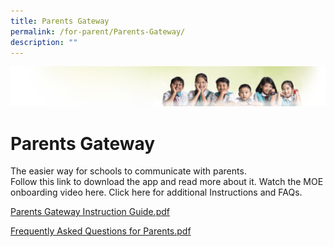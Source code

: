 ```yaml
---
title: Parents Gateway
permalink: /for-parent/Parents-Gateway/
description: ""
---
```

![](/images/Banner.jpg)

Parents Gateway
===============

The easier way for schools to communicate with parents.  
Follow this link to download the app and read more about it. Watch the MOE onboarding video here. Click here for additional Instructions and FAQs.

[Parents Gateway Instruction Guide.pdf ](/files/Parents%20Gateway%20Instruction%20Guide.pdf)

[Frequently Asked Questions for Parents.pdf ](/files/Frequently%20Asked%20Questions%20for%20Parents.pdf)